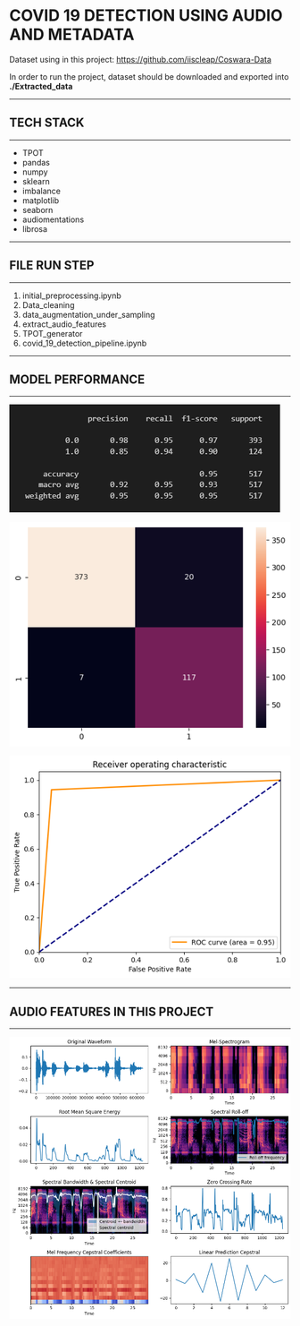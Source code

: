 # COVID 19 DETECTION USING AUDIO AND METADATA

Dataset using in this project: https://github.com/iiscleap/Coswara-Data

In order to run the project, dataset should be downloaded and exported into **./Extracted_data**

--------
## TECH STACK
--------
- TPOT
- pandas
- numpy
- sklearn
- imbalance
- matplotlib
- seaborn
- audiomentations
- librosa

------
## FILE RUN STEP
------
1. initial_preprocessing.ipynb
2. Data_cleaning
3. data_augmentation_under_sampling
4. extract_audio_features
5. TPOT_generator
6. covid_19_detection_pipeline.ipynb

-------
## MODEL PERFORMANCE
-------
![classification report](./img/classification_report.png)

![confusion matrix](./img/confusion_matrix.png)

![ROC](./img/ROC.png)


------
## AUDIO FEATURES IN THIS PROJECT
------
![audio features](./img/audio_features.png)
